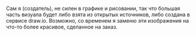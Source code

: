 Сам я (создатель), не силен в графике и рисовании, так что большая часть визуала будет либо взята из открытых источников, либо создана в сервисе draw.io. Возможно, со
временем я заменю эти изображения на что-то более красивое, сделанное на заказ.
